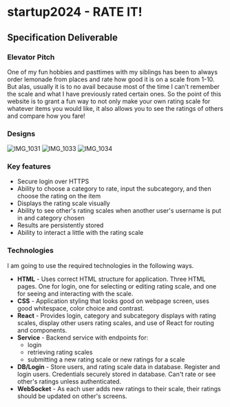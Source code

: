 # startup2024 - RATE IT!
## Specification Deliverable

### Elevator Pitch

One of my fun hobbies and pasttimes with my siblings has been to always order lemonade from places and rate how good it is on a scale from 1-10. But alas, usually it is to no avail because most of the time I can't remember the scale and what I have previously rated certain ones. So the point of this website is to grant a fun way to not only make your own rating scale for whatever items you would like, it also allows you to see the ratings of others and compare how you fare! 

### Designs

![IMG_1031](https://github.com/user-attachments/assets/cd7d9c18-83bc-4f95-a25b-b770e910d739)
![IMG_1033](https://github.com/user-attachments/assets/ce051888-ca11-4ca4-ba43-07c484468021)
![IMG_1034](https://github.com/user-attachments/assets/9e0cda07-2664-42cd-ac5c-a28d89cc0698)

### Key features

- Secure login over HTTPS
- Ability to choose a category to rate, input the subcategory, and then choose the rating on the item
- Displays the rating scale visually
- Ability to see other's rating scales when another user's username is put in and category chosen
- Results are persistently stored
- Ability to interact a little with the rating scale

### Technologies

I am going to use the required technologies in the following ways.

- **HTML** - Uses correct HTML structure for application. Three HTML pages. One for login, one for selecting or editing rating scale, and one for seeing and interacting with the scale.
- **CSS** - Application styling that looks good on webpage screen, uses good whitespace, color choice and contrast.
- **React** - Provides login, category and subcategory displays with rating scales, display other users rating scales, and use of React for routing and components.
- **Service** - Backend service with endpoints for:
  - login
  - retrieving rating scales
  - submitting a new rating scale or new ratings for a scale
- **DB/Login** - Store users, and rating scale data in database. Register and login users. Credentials securely stored in database. Can't rate or see other's ratings unless authenticated.
- **WebSocket** - As each user adds new ratings to their scale, their ratings should be updated on other's screens.
